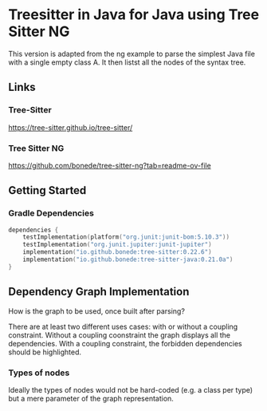 ﻿# Treesitter in Java for Java using Tree Sitter NG

This version is adapted from the ng example to parse the simplest Java file with a single empty class A.
It then listst all the nodes of the syntax tree.

## Links
### Tree-Sitter
https://tree-sitter.github.io/tree-sitter/

### Tree Sitter NG
https://github.com/bonede/tree-sitter-ng?tab=readme-ov-file

## Getting Started
### Gradle Dependencies
```kts
dependencies {
    testImplementation(platform("org.junit:junit-bom:5.10.3"))
    testImplementation("org.junit.jupiter:junit-jupiter")
    implementation("io.github.bonede:tree-sitter:0.22.6")
    implementation("io.github.bonede:tree-sitter-java:0.21.0a")
}
```

## Dependency Graph Implementation
How is the graph to be used, once built after parsing?

There are at least two different uses cases: with or without a coupling constraint.
Without a coupling coonstraint the graph displays all the dependencies.
With a coupling constraint, the forbidden dependencies should be highlighted.

### Types of nodes
Ideally the types of nodes would not be hard-coded (e.g. a class per type) but a mere parameter of the graph representation.






